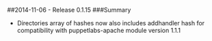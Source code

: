 ##2014-11-06 - Release 0.1.15
###Summary
- Directories array of hashes now also includes addhandler hash for compatibility with puppetlabs-apache module version 1.1.1

